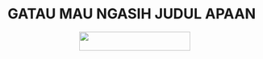 # GATAU MAU NGASIH JUDUL APAAN

<p align="center"><a href="https://heroku.com/deploy?template=https://github.com/hikarikawai/eksperimen"> <img src="https://img.shields.io/badge/Deploy%20To%20Heroku-black?style=for-the-badge&logo=heroku" width="220" height="38.45"/></a></p>
